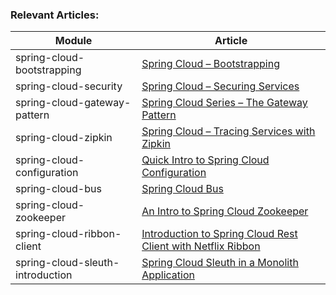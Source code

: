 ### Relevant Articles: 

Module | Article
--|--
spring-cloud-bootstrapping | [Spring Cloud – Bootstrapping](http://www.baeldung.com/spring-cloud-bootstrapping)
spring-cloud-security | [Spring Cloud – Securing Services](http://www.baeldung.com/spring-cloud-securing-services)
spring-cloud-gateway-pattern | [Spring Cloud Series – The Gateway Pattern](http://www.baeldung.com/spring-cloud-gateway-pattern)
spring-cloud-zipkin | [Spring Cloud – Tracing Services with Zipkin](http://www.baeldung.com/tracing-services-with-zipkin)
spring-cloud-configuration | [Quick Intro to Spring Cloud Configuration](http://www.baeldung.com/spring-cloud-configuration)
spring-cloud-bus | [Spring Cloud Bus](http://www.baeldung.com/spring-cloud-bus)
spring-cloud-zookeeper | [An Intro to Spring Cloud Zookeeper](http://www.baeldung.com/spring-cloud-zookeeper)
spring-cloud-ribbon-client | [Introduction to Spring Cloud Rest Client with Netflix Ribbon](http://www.baeldung.com/spring-cloud-rest-client-with-netflix-ribbon)
spring-cloud-sleuth-introduction | [Spring Cloud Sleuth in a Monolith Application](http://www.baeldung.com/spring-cloud-sleuth-single-application)